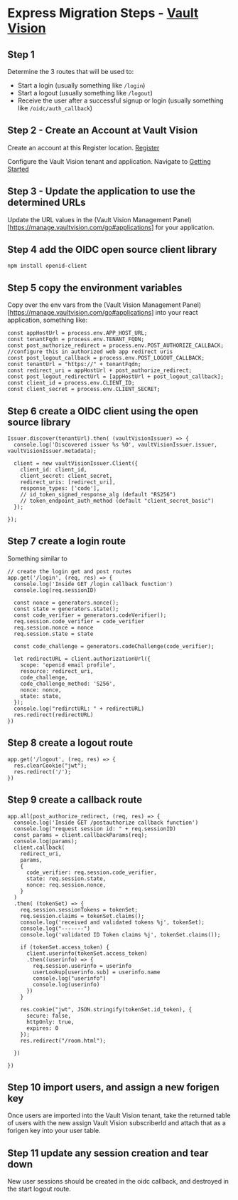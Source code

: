 Express Migration Steps - [Vault Vision](https://vaultvision.com) 
==================

## Step 1
Determine the 3 routes that will be used to:
- Start a login (usually something like ```/login```)
- Start a logout (usually something like ```/logout```)
- Receive the user after a successful signup or login (usually something like ```/oidc/auth_callback```)

## Step 2 - Create an Account at Vault Vision

Create an account at this Register location. [Register](https://manage.vaultvision.com/register)

Configure the Vault Vision tenant and application. Navigate to [Getting Started](https://manage.vaultvision.com/start)


## Step 3 - Update the application to use the determined URLs

Update the URL values in the (Vault Vision Management Panel)[https://manage.vaultvision.com/go#applications] for your application. 

## Step 4 add the OIDC open source client library

``` npm install openid-client ```



## Step 5 copy the environment variables

Copy over the env vars from the (Vault Vision Management Panel)[https://manage.vaultvision.com/go#applications] into your react application, something like:
```
const appHostUrl = process.env.APP_HOST_URL;
const tenantFqdn = process.env.TENANT_FQDN;
const post_authorize_redirect = process.env.POST_AUTHORIZE_CALLBACK; //configure this in authorized web app redirect uris
const post_logout_callback = process.env.POST_LOGOUT_CALLBACK;
const tenantUrl = "https://" + tenantFqdn;
const redirect_uri = appHostUrl + post_authorize_redirect;
const post_logout_redirectUrl = [appHostUrl + post_logout_callback];
const client_id = process.env.CLIENT_ID;
const client_secret = process.env.CLIENT_SECRET;
```

## Step 6 create a OIDC client using the open source library
```
Issuer.discover(tenantUrl).then( (vaultVisionIssuer) => {
  console.log('Discovered issuer %s %O', vaultVisionIssuer.issuer, vaultVisionIssuer.metadata);

  client = new vaultVisionIssuer.Client({
    client_id: client_id,
    client_secret: client_secret,
    redirect_uris: [redirect_uri],
    response_types: ['code'],
    // id_token_signed_response_alg (default "RS256")
    // token_endpoint_auth_method (default "client_secret_basic")
  });

});
```

## Step 7 create a login route

Something similar to
```
// create the login get and post routes
app.get('/login', (req, res) => {
  console.log('Inside GET /login callback function')
  console.log(req.sessionID)

  const nonce = generators.nonce();
  const state = generators.state();
  const code_verifier = generators.codeVerifier();
  req.session.code_verifier = code_verifier
  req.session.nonce = nonce
  req.session.state = state

  const code_challenge = generators.codeChallenge(code_verifier);

  let redirectURL = client.authorizationUrl({
    scope: 'openid email profile',
    resource: redirect_uri,
    code_challenge,
    code_challenge_method: 'S256',
    nonce: nonce,
    state: state,
  });
  console.log("redirctURL: " + redirectURL)
  res.redirect(redirectURL)
})
```

## Step 8 create a logout route
```
app.get('/logout', (req, res) => {
  res.clearCookie("jwt");
  res.redirect('/');
})
```

## Step 9 create a callback route
```
app.all(post_authorize_redirect, (req, res) => {
  console.log('Inside GET /postauthorize callback function')
  console.log("request session id: " + req.sessionID)
  const params = client.callbackParams(req);
  console.log(params);
  client.callback(
    redirect_uri,
    params,
    { 
      code_verifier: req.session.code_verifier,
      state: req.session.state,
      nonce: req.session.nonce,
    }
  )
  .then( (tokenSet) => {
    req.session.sessionTokens = tokenSet;
    req.session.claims = tokenSet.claims();
    console.log('received and validated tokens %j', tokenSet);
    console.log("-------")
    console.log('validated ID Token claims %j', tokenSet.claims());

    if (tokenSet.access_token) {
      client.userinfo(tokenSet.access_token)
      .then((userinfo) => {
        req.session.userinfo = userinfo
        userLookup[userinfo.sub] = userinfo.name
        console.log("userinfo")
        console.log(userinfo)
      })
    }

    res.cookie("jwt", JSON.stringify(tokenSet.id_token), {
      secure: false,
      httpOnly: true,
      expires: 0
    });    
    res.redirect("/room.html");
      
  })

})

```

## Step 10 import users, and assign a new forigen key
Once users are imported into the Vault Vision tenant, take the returned table of users with the new assign Vault Vision subscriberId and attach that as a forigen key into your user table.

## Step 11 update any session creation and tear down
New user sessions should be created in the oidc callback, and destroyed in the start logout route.

